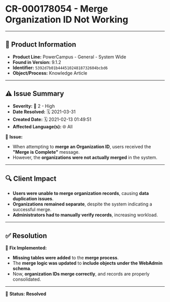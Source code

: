 # CR-000178054 - Merge Organization ID Not Working

---

## 📌 Product Information
- **Product Line:** PowerCampus - General - System Wide  
- **Found in Version:** 9.1.2  
- **Identifier:** `5392d7b01b44451024818732604bcbd6`  
- **Object/Process:** Knowledge Article  

---

## ⚠️ Issue Summary
- **Severity:** 🔴 2 - High  
- **Date Resolved:** 🗓️ 2021-03-31  
- **Created Date:** 🗓️ 2021-02-13 01:49:51  
- **Affected Language(s):** 🌐 All  

🔹 **Issue:**  
- When attempting to **merge an Organization ID**, users received the **"Merge is Complete"** message.  
- However, the **organizations were not actually merged** in the system.  

---

## 🔍 Client Impact
- **Users were unable to merge organization records**, causing **data duplication issues**.  
- **Organizations remained separate**, despite the system indicating a successful merge.  
- **Administrators had to manually verify records**, increasing workload.  

---

## ✅ Resolution
🔧 **Fix Implemented:**  
- **Missing tables were added** to the **merge process**.  
- The **merge logic was updated** to **include objects under the WebAdmin schema**.  
- Now, **organization IDs merge correctly**, and records are properly consolidated.  

---

🚀 **Status:** **Resolved**

